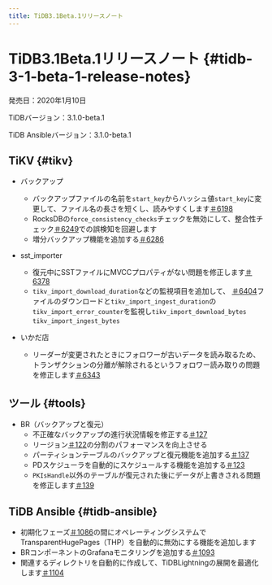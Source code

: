 ```yaml
---
title: TiDB3.1Beta.1リリースノート
---
```


# TiDB3.1Beta.1リリースノート {#tidb-3-1-beta-1-release-notes}

発売日：2020年1月10日

TiDBバージョン：3.1.0-beta.1

TiDB Ansibleバージョン：3.1.0-beta.1

## TiKV {#tikv}

-   バックアップ
    -   バックアップファイルの名前を`start_key`からハッシュ値`start_key`に変更して、ファイル名の長さを短くし、読みやすくします[＃6198](https://github.com/tikv/tikv/pull/6198)
    -   RocksDBの`force_consistency_checks`チェックを無効にして、整合性チェック[＃6249](https://github.com/tikv/tikv/pull/6249)での誤検知を回避します
    -   増分バックアップ機能を追加する[＃6286](https://github.com/tikv/tikv/pull/6286)

-   sst_importer
    -   復元中にSSTファイルにMVCCプロパティがない問題を修正します[＃6378](https://github.com/tikv/tikv/pull/6378)
    -   `tikv_import_download_duration`などの監視項目を追加して、 [＃6404](https://github.com/tikv/tikv/pull/6404)ファイルのダウンロードと`tikv_import_ingest_duration`の`tikv_import_error_counter`を監視し`tikv_import_download_bytes` `tikv_import_ingest_bytes`

-   いかだ店
    -   リーダーが変更されたときにフォロワーが古いデータを読み取るため、トランザクションの分離が解除されるというフォロワー読み取りの問題を修正します[＃6343](https://github.com/tikv/tikv/pull/6343)

## ツール {#tools}

-   BR（バックアップと復元）
    -   不正確なバックアップの進行状況情報を修正する[＃127](https://github.com/pingcap/br/pull/127)
    -   リージョン[＃122](https://github.com/pingcap/br/pull/122)の分割のパフォーマンスを向上させる
    -   パーティションテーブルのバックアップと復元機能を追加する[＃137](https://github.com/pingcap/br/pull/137)
    -   PDスケジューラを自動的にスケジュールする機能を追加する[＃123](https://github.com/pingcap/br/pull/123)
    -   `PKIsHandle`以外のテーブルが復元された後にデータが上書きされる問題を修正します[＃139](https://github.com/pingcap/br/pull/139)

## TiDB Ansible {#tidb-ansible}

-   初期化フェーズ[＃1086](https://github.com/pingcap/tidb-ansible/pull/1086)の間にオペレーティングシステムでTransparentHugePages（THP）を自動的に無効にする機能を追加します
-   BRコンポーネントのGrafanaモニタリングを追加する[＃1093](https://github.com/pingcap/tidb-ansible/pull/1093)
-   関連するディレクトリを自動的に作成して、TiDBLightningの展開を最適化します[＃1104](https://github.com/pingcap/tidb-ansible/pull/1104)
